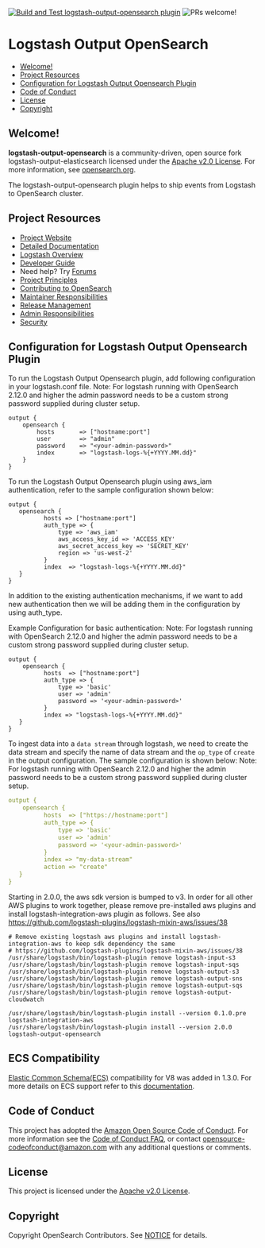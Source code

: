 [![Build and Test logstash-output-opensearch plugin](https://github.com/opensearch-project/logstash-output-opensearch/actions/workflows/CI.yml/badge.svg)](https://github.com/opensearch-project/logstash-output-opensearch/actions/workflows/CI.yml)
![PRs welcome!](https://img.shields.io/badge/PRs-welcome!-success)
# Logstash Output OpenSearch

- [Welcome!](#welcome)
- [Project Resources](#project-resources)
- [Configuration for Logstash Output Opensearch Plugin](#configuration-for-logstash-output-opensearch-plugin)
- [Code of Conduct](#code-of-conduct)
- [License](#license)
- [Copyright](#copyright)

## Welcome!

**logstash-output-opensearch** is a community-driven, open source fork logstash-output-elasticsearch licensed under the [Apache v2.0 License](LICENSE). For more information, see [opensearch.org](https://opensearch.org/).

The logstash-output-opensearch plugin helps to ship events from Logstash to OpenSearch cluster.

## Project Resources

* [Project Website](https://opensearch.org/)
* [Detailed Documentation](https://opensearch.org/docs/latest/tools/logstash/ship-to-opensearch/)
* [Logstash Overview](https://opensearch.org/docs/clients/logstash/index/)
* [Developer Guide](DEVELOPER_GUIDE.md)
* Need help? Try [Forums](https://discuss.opendistrocommunity.dev/)
* [Project Principles](https://opensearch.org/#principles)
* [Contributing to OpenSearch](CONTRIBUTING.md)
* [Maintainer Responsibilities](MAINTAINERS.md)
* [Release Management](RELEASING.md)
* [Admin Responsibilities](ADMINS.md)
* [Security](SECURITY.md)

## Configuration for Logstash Output Opensearch Plugin

To run the Logstash Output Opensearch plugin, add following configuration in your logstash.conf file.
Note: For logstash running with OpenSearch 2.12.0 and higher the admin password needs to be a custom strong password supplied during cluster setup.

```
output {
    opensearch {
        hosts       => ["hostname:port"]
        user        => "admin"
        password    => "<your-admin-password>"
        index       => "logstash-logs-%{+YYYY.MM.dd}"
    }
}
```

To run the Logstash Output Opensearch plugin using aws_iam authentication, refer to the sample configuration shown below:
```
output {
   opensearch {
          hosts => ["hostname:port"]
          auth_type => {
              type => 'aws_iam'
              aws_access_key_id => 'ACCESS_KEY'
              aws_secret_access_key => 'SECRET_KEY'
              region => 'us-west-2'
          }
          index  => "logstash-logs-%{+YYYY.MM.dd}"
   }
}
```

In addition to the existing authentication mechanisms, if we want to add new authentication then we will be adding them in the configuration by using auth_type.

Example Configuration for basic authentication:
Note: For logstash running with OpenSearch 2.12.0 and higher the admin password needs to be a custom strong password supplied during cluster setup.

```
output {
    opensearch {
          hosts  => ["hostname:port"]
          auth_type => {
              type => 'basic'
              user => 'admin'
              password => '<your-admin-password>'
          }
          index => "logstash-logs-%{+YYYY.MM.dd}"
   }
}
```

To ingest data into a `data stream` through logstash, we need to create the data stream and specify the name of data stream and the `op_type` of `create` in the output configuration. The sample configuration is shown below:
Note: For logstash running with OpenSearch 2.12.0 and higher the admin password needs to be a custom strong password supplied during cluster setup.

```yml
output {
    opensearch {
          hosts  => ["https://hostname:port"]
          auth_type => {
              type => 'basic'
              user => 'admin'
              password => '<your-admin-password>'
          }
          index => "my-data-stream"
          action => "create"
   }
}
```

Starting in 2.0.0, the aws sdk version is bumped to v3. In order for all other AWS plugins to work together, please remove pre-installed aws plugins and install logstash-integration-aws plugin as follows. See also https://github.com/logstash-plugins/logstash-mixin-aws/issues/38
```
# Remove existing logstash aws plugins and install logstash-integration-aws to keep sdk dependency the same
# https://github.com/logstash-plugins/logstash-mixin-aws/issues/38
/usr/share/logstash/bin/logstash-plugin remove logstash-input-s3
/usr/share/logstash/bin/logstash-plugin remove logstash-input-sqs
/usr/share/logstash/bin/logstash-plugin remove logstash-output-s3
/usr/share/logstash/bin/logstash-plugin remove logstash-output-sns
/usr/share/logstash/bin/logstash-plugin remove logstash-output-sqs
/usr/share/logstash/bin/logstash-plugin remove logstash-output-cloudwatch

/usr/share/logstash/bin/logstash-plugin install --version 0.1.0.pre logstash-integration-aws
/usr/share/logstash/bin/logstash-plugin install --version 2.0.0 logstash-output-opensearch
```
## ECS Compatibility
[Elastic Common Schema(ECS)](https://www.elastic.co/guide/en/ecs/current/index.html]) compatibility for V8 was added in 1.3.0. For more details on ECS support refer to this [documentation](docs/ecs_compatibility.md).


## Code of Conduct

This project has adopted the [Amazon Open Source Code of Conduct](CODE_OF_CONDUCT.md). For more information see the [Code of Conduct FAQ](https://aws.github.io/code-of-conduct-faq), or contact [opensource-codeofconduct@amazon.com](mailto:opensource-codeofconduct@amazon.com) with any additional questions or comments.

## License

This project is licensed under the [Apache v2.0 License](LICENSE).

## Copyright

Copyright OpenSearch Contributors. See [NOTICE](NOTICE) for details.
